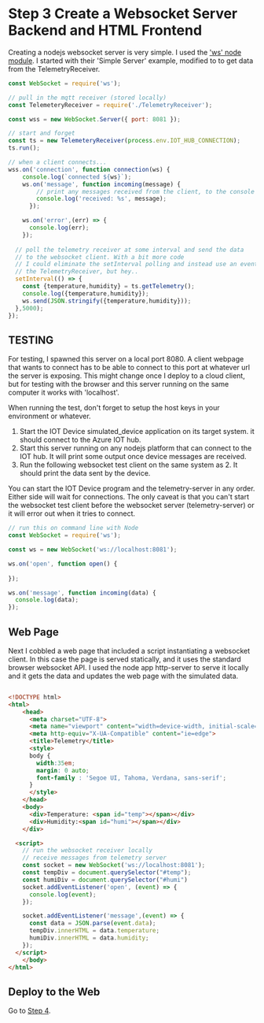 # Step 3 Create a Websocket Server Backend and HTML Frontend

Creating a nodejs websocket server is very simple. I used the ['ws' node module](https://github.com/websockets/ws). 
I started with their 'Simple Server' example, modified to to get data from the TelemetryReceiver.

```javascript
const WebSocket = require('ws');

// pull in the mqtt receiver (stored locally)
const TelemeteryReceiver = require('./TelemetryReceiver');

const wss = new WebSocket.Server({ port: 8081 });

// start and forget
const ts = new TelemeteryReceiver(process.env.IOT_HUB_CONNECTION);
ts.run();

// when a client connects...
wss.on('connection', function connection(ws) {
    console.log(`connected ${ws}`);
    ws.on('message', function incoming(message) {
        // print any messages received from the client, to the console for debug
        console.log('received: %s', message);
      });

    ws.on('error',(err) => {
      console.log(err);
    });
  
  // poll the telemetry receiver at some interval and send the data
  // to the websocket client. With a bit more code
  // I could eliminate the setInterval polling and instead use an event from 
  // the TelemetryReceiver, but hey..
  setInterval(() => {
    const {temperature,humidity} = ts.getTelemetry();
    console.log({temperature,humidity});
    ws.send(JSON.stringify({temperature,humidity}));
  },5000);
});

```

## TESTING
For testing, I spawned this server on a local port 8080. A client webpage that wants to connect
has to be able to connect to this port at whatever url the server is exposing. This might change
once I deploy to a cloud client, but for testing with the browser and this server running on the same
computer it works with 'localhost'.

When running the test, don't forget to setup the host keys in your environment or whatever.
1. Start the IOT Device simulated_device application on its target system. it should connect to the Azure IOT hub. 
2. Start this server running on any nodejs platform that can connect to the IOT hub. It will print some output once device messages are received.
3. Run the following websocket test client on the same system as 2. It should print the data sent by the device.

You can start the IOT Device program and the telemetry-server in any order. Either side will wait for connections. The only caveat is that
you can't start the websocket test client before the websocket server (telemetry-server) or it will error out when it tries to connect.

```javascript
// run this on command line with Node
const WebSocket = require('ws');

const ws = new WebSocket('ws://localhost:8081');

ws.on('open', function open() {
  
});

ws.on('message', function incoming(data) {
  console.log(data);
});

```

## Web Page
Next I cobbled a web page that included a script instantiating a websocket client. In this case the page is served statically,
and it uses the standard browser websocket API. I used the node app http-server to serve it locally and it gets the data
and updates the web page with the simulated data.

```html

<!DOCTYPE html>
<html>
	<head>
      <meta charset="UTF-8">
      <meta name="viewport" content="width=device-width, initial-scale=1.0">
      <meta http-equiv="X-UA-Compatible" content="ie=edge">
      <title>Telemetry</title> 
      <style>
      body {
        width:35em;
        margin: 0 auto;
        font-family : 'Segoe UI, Tahoma, Verdana, sans-serif';
      }
      </style>   
	</head>
	<body>
      <div>Temperature: <span id="temp"></span></div>
      <div>Humidity:<span id="humi"></span></div>
    </div>

  <script>
    // run the websocket receiver locally
    // receive messages from telemetry server
    const socket = new WebSocket('ws://localhost:8081');
    const tempDiv = document.querySelector("#temp");
    const humiDiv = document.querySelector("#humi")
    socket.addEventListener('open', (event) => {
      console.log(event);
    });

    socket.addEventListener('message',(event) => {
      const data = JSON.parse(event.data);
      tempDiv.innerHTML = data.temperature;
      humiDiv.innerHTML = data.humidity;
    });
  </script>  
	</body>
</html>

```

## Deploy to the Web

Go to [Step 4](../step4/README.md).